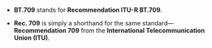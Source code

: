 - **BT.709** stands for **Recommendation ITU-R BT.709**.
    
- **Rec. 709** is simply a shorthand for the same standard—**Recommendation 709** from the **International Telecommunication Union (ITU)**.
